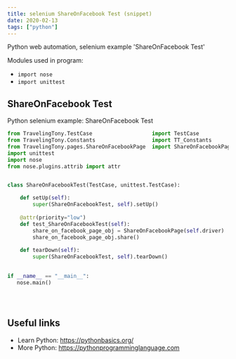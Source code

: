 ```yaml
---
title: selenium ShareOnFacebook Test (snippet)
date: 2020-02-13
tags: ["python"]
---
```

Python web automation, selenium example 'ShareOnFacebook Test'


Modules used in program: 
* `import nose`
* `import unittest`

## ShareOnFacebook Test

Python selenium example: ShareOnFacebook Test

```python
from TravelingTony.TestCase                   import TestCase
from TravelingTony.Constants                  import TT_Constants
from TravelingTony.pages.ShareOnFacebookPage  import ShareOnFacebookPage
import unittest
import nose
from nose.plugins.attrib import attr


class ShareOnFacebookTest(TestCase, unittest.TestCase):

    def setUp(self):
        super(ShareOnFacebookTest, self).setUp()
      
    @attr(priority="low")  
    def test_ShareOnFacebookTest(self):
        share_on_facebook_page_obj = ShareOnFacebookPage(self.driver)
        share_on_facebook_page_obj.share()
    
    def tearDown(self):
        super(ShareOnFacebookTest, self).tearDown()
        

if __name__ == "__main__":
   nose.main()





```

## Useful links

- Learn Python: https://pythonbasics.org/
- More Python: https://pythonprogramminglanguage.com
